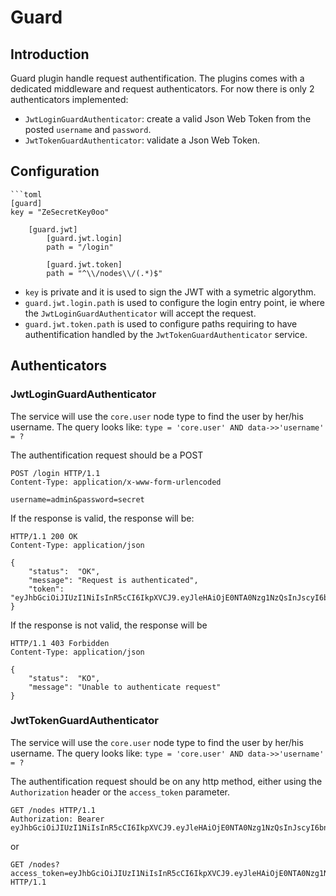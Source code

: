 Guard
=====

Introduction
------------

Guard plugin handle request authentification. The plugins comes with a dedicated middleware and request authenticators.
For now there is only 2 authenticators implemented:
 - ``JwtLoginGuardAuthenticator``: create a valid Json Web Token from the posted ``username`` and ``password``.
 - ``JwtTokenGuardAuthenticator``: validate a Json Web Token. 

Configuration
-------------


    ```toml
    [guard]
    key = "ZeSecretKey0oo"
    
        [guard.jwt]
            [guard.jwt.login]
            path = "/login"
    
            [guard.jwt.token]
            path = "^\\/nodes\\/(.*)$"


- ``key`` is private and it is used to sign the JWT with a symetric algorythm.
- ``guard.jwt.login.path`` is used to configure the login entry point, ie where the ``JwtLoginGuardAuthenticator`` will accept the request.
- ``guard.jwt.token.path`` is used to configure paths requiring to have authentification handled by the ``JwtTokenGuardAuthenticator`` service.


Authenticators
--------------

### JwtLoginGuardAuthenticator


The service will use the ``core.user`` node type to find the user by her/his username. The query looks like: ``type = 'core.user' AND data->>'username' = ?``

The authentification request should be a POST

```HTTP
POST /login HTTP/1.1
Content-Type: application/x-www-form-urlencoded

username=admin&password=secret
```

If the response is valid, the response will be:

```HTTP
HTTP/1.1 200 OK
Content-Type: application/json

{
    "status":  "OK",
    "message": "Request is authenticated",
    "token":   "eyJhbGciOiJIUzI1NiIsInR5cCI6IkpXVCJ9.eyJleHAiOjE0NTA0Nzg1NzQsInJscyI6bnVsbCwidXNyIjoicmFuZGUifQ.E_BMRg2UWO7jVw1CGgn7WhhwbATCHjYYcausZZ7LSZA",
}

```

If the response is not valid, the response will be

```HTTP
HTTP/1.1 403 Forbidden
Content-Type: application/json

{
    "status":  "KO",
    "message": "Unable to authenticate request"
}
```
   
### JwtTokenGuardAuthenticator

The service will use the ``core.user`` node type to find the user by her/his username. The query looks like: ``type = 'core.user' AND data->>'username' = ?``

The authentification request should be on any http method, either using the ``Authorization`` header or the ``access_token`` parameter.

```HTTP
GET /nodes HTTP/1.1
Authorization: Bearer eyJhbGciOiJIUzI1NiIsInR5cCI6IkpXVCJ9.eyJleHAiOjE0NTA0Nzg1NzQsInJscyI6bnVsbCwidXNyIjoicmFuZGUifQ.E_BMRg2UWO7jVw1CGgn7WhhwbATCHjYYcausZZ7LSZA
```

or

```HTTP
GET /nodes?access_token=eyJhbGciOiJIUzI1NiIsInR5cCI6IkpXVCJ9.eyJleHAiOjE0NTA0Nzg1NzQsInJscyI6bnVsbCwidXNyIjoicmFuZGUifQ.E_BMRg2UWO7jVw1CGgn7WhhwbATCHjYYcausZZ7LSZA HTTP/1.1
```
